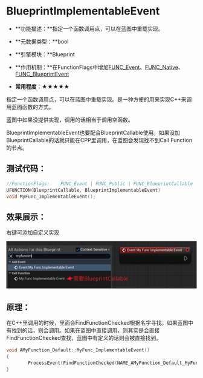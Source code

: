 # BlueprintImplementableEvent

- **功能描述：**指定一个函数调用点，可以在蓝图中重载实现。

- **元数据类型：**bool
- **引擎模块：**Blueprint
- **作用机制：**在FunctionFlags中增加[FUNC_Event](../../../../Flags/EFunctionFlags/FUNC_Event.md)、[FUNC_Native](../../../../Flags/EFunctionFlags/FUNC_Native.md)、[FUNC_BlueprintEvent](../../../../Flags/EFunctionFlags/FUNC_BlueprintEvent.md)
- **常用程度：**★★★★★

指定一个函数调用点，可以在蓝图中重载实现。是一种方便的用来实现C++来调用蓝图函数的方式。

蓝图中如果没提供实现，调用的话相当于调用空函数。

BlueprintImplementableEvent也要配合BlueprintCallable使用，如果没加BlueprintCallable的话就只能在CPP里调用，在蓝图会发现找不到Call Function的节点。

## 测试代码：

```cpp
//FunctionFlags:	FUNC_Event | FUNC_Public | FUNC_BlueprintCallable | FUNC_BlueprintEvent 
UFUNCTION(BlueprintCallable, BlueprintImplementableEvent)
void MyFunc_ImplementableEvent();
```

## 效果展示：

右键可添加自定义实现

![Untitled](Untitled.png)

## 原理：

在C++里调用的时候，里面会FindFunctionChecked根据名字寻找。如果蓝图中有找到的话，则会调用。如果在蓝图中直接调用，则其实是会直接FindFunctionChecked查找，蓝图中有定义的话则会被直接找到。

```cpp
void AMyFunction_Default::MyFunc_ImplementableEvent()
{
		ProcessEvent(FindFunctionChecked(NAME_AMyFunction_Default_MyFunc_ImplementableEvent),NULL);
}
```